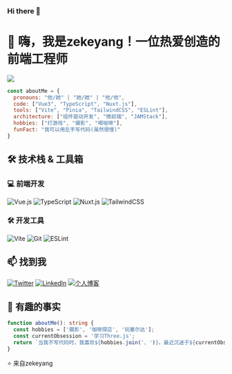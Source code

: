 ### Hi there 👋

# 🌟 嗨，我是zekeyang！一位热爱创造的前端工程师
![](https://komarev.com/ghpvc/?username=zekeyang&color=blueviolet)

```javascript
const aboutMe = {
  pronouns: "他/她" | "她/她" | "他/他",
  code: ["Vue3", "TypeScript", "Nuxt.js"],
  tools: ["Vite", "Pinia", "TailwindCSS", "ESLint"],
  architecture: ["组件驱动开发", "微前端", "JAMStack"],
  hobbies: ["打游戏", "摄影", "喝咖啡"],
  funFact: "我可以用左手写代码(虽然很慢)"
}
```

## 🛠️ 技术栈 & 工具箱
### 💻 前端开发
![Vue.js](https://img.shields.io/badge/Vue.js-35495E?style=for-the-badge&logo=vuedotjs&logoColor=4FC08D)
![TypeScript](https://img.shields.io/badge/TypeScript-007ACC?style=for-the-badge&logo=typescript&logoColor=white)
![Nuxt.js](https://img.shields.io/badge/Nuxt.js-00DC82?style=for-the-badge&logo=nuxtdotjs&logoColor=white)
![TailwindCSS](https://img.shields.io/badge/Tailwind_CSS-38B2AC?style=for-the-badge&logo=tailwind-css&logoColor=white)

### 🛠️ 开发工具
![Vite](https://img.shields.io/badge/Vite-B73BFE?style=for-the-badge&logo=vite&logoColor=FFD62E)
![Git](https://img.shields.io/badge/GIT-E44C30?style=for-the-badge&logo=git&logoColor=white)
![ESLint](https://img.shields.io/badge/ESLint-4B3263?style=for-the-badge&logo=eslint&logoColor=white)

## 📫 找到我
[![Twitter](https://img.shields.io/badge/Twitter-1DA1F2?style=for-the-badge&logo=twitter&logoColor=white)](你的推特链接)
[![LinkedIn](https://img.shields.io/badge/LinkedIn-0077B5?style=for-the-badge&logo=linkedin&logoColor=white)](你的LinkedIn链接)
[![个人博客](https://img.shields.io/badge/个人博客-FF5722?style=for-the-badge&logo=blogger&logoColor=white)](博客链接)

## 💬 有趣的事实
```typescript
function aboutMe(): string {
  const hobbies = ['摄影', '咖啡探店', '玩塞尔达'];
  const currentObsession = '学习Three.js';
  return `当我不写代码时，我喜欢${hobbies.join('、')}。最近沉迷于${currentObsession}！`;
}
```

⭐️ 来自zekeyang
